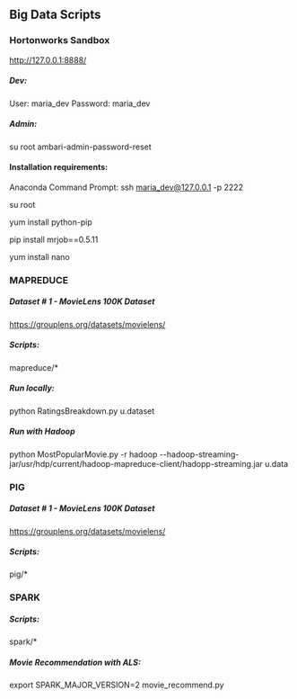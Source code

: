 ## Big Data Scripts

### Hortonworks Sandbox

http://127.0.0.1:8888/

##### Dev:
User:       maria_dev 
Password:   maria_dev

##### Admin:
su root 
ambari-admin-password-reset


#### Installation requirements:

Anaconda Command Prompt:
ssh maria_dev@127.0.0.1 -p 2222

su root

yum install python-pip

pip install mrjob==0.5.11

yum install nano

### MAPREDUCE

##### Dataset # 1 - MovieLens 100K Dataset
https://grouplens.org/datasets/movielens/

##### Scripts:
mapreduce/*

##### Run locally:
python RatingsBreakdown.py u.dataset

##### Run with Hadoop 
python MostPopularMovie.py -r hadoop --hadoop-streaming-jar/usr/hdp/current/hadoop-mapreduce-client/hadopp-streaming.jar u.data


### PIG


##### Dataset # 1 - MovieLens 100K Dataset
https://grouplens.org/datasets/movielens/


##### Scripts:
pig/*

### SPARK

##### Scripts:
spark/*

##### Movie Recommendation with ALS:
export SPARK_MAJOR_VERSION=2
movie_recommend.py